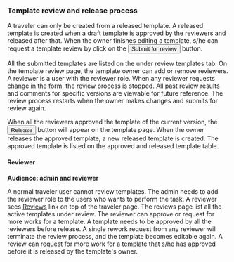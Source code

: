 ### Template review and release process

A traveler can only be created from a released template. A released template is
created when a draft template is approved by the reviewers and released after
that. When the owner finishes editing a template, s/he can request a template
review by click on the <button class="btn btn-primary">Submit for
review</button> button. 

All the submitted templates are listed on the under review templates tab. On the
template review page, the template owner can add or remove reviewers. A reviewer
is a user with the reviewer role. When any reviewer requests change in the form,
the review process is stopped. All past review results and comments for specific
versions are viewable for future reference. The review process restarts when the
owner makes changes and submits for review again. 

When all the reviewers approved the template of the current version, the <button
class="btn btn-primary">Release</button> button will appear on the template
page. When the owner releases the approved template, a new released template is
created. The approved template is listed on the approved and released template
table. 

#### Reviewer
**Audience: admin and reviewer**

A normal traveler user cannot review templates. The admin needs to add the
reviewer role to the users who wants to perform the task. A reviewer sees <a
href="/reviews/">Reviews</a> link on top of the traveler page. The reviews page
list all the active templates under review. The reviewer can approve or request
for more works for a template. A template needs to be approved by all the
reviewers before release. A single rework request from any reviewer will
terminate the review process, and the template becomes editable again. A review
can request for more work for a template that s/he has approved before it is
released by the template's owner. 
